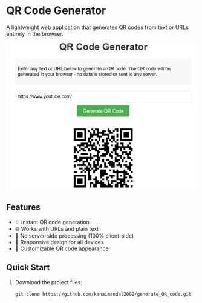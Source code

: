 # QR Code Generator

A lightweight web application that generates QR codes from text or URLs entirely in the browser.

![QR Code Generator Preview](qr.png)

## Features

- ✨ Instant QR code generation
- 🌐 Works with URLs and plain text
- 🔐 No server-side processing (100% client-side)
- 📱 Responsive design for all devices
- 🎨 Customizable QR code appearance

## Quick Start

1. Download the project files:
   ```bash
   git clone https://github.com/kanaimandal2002/generate_QR_code.git

